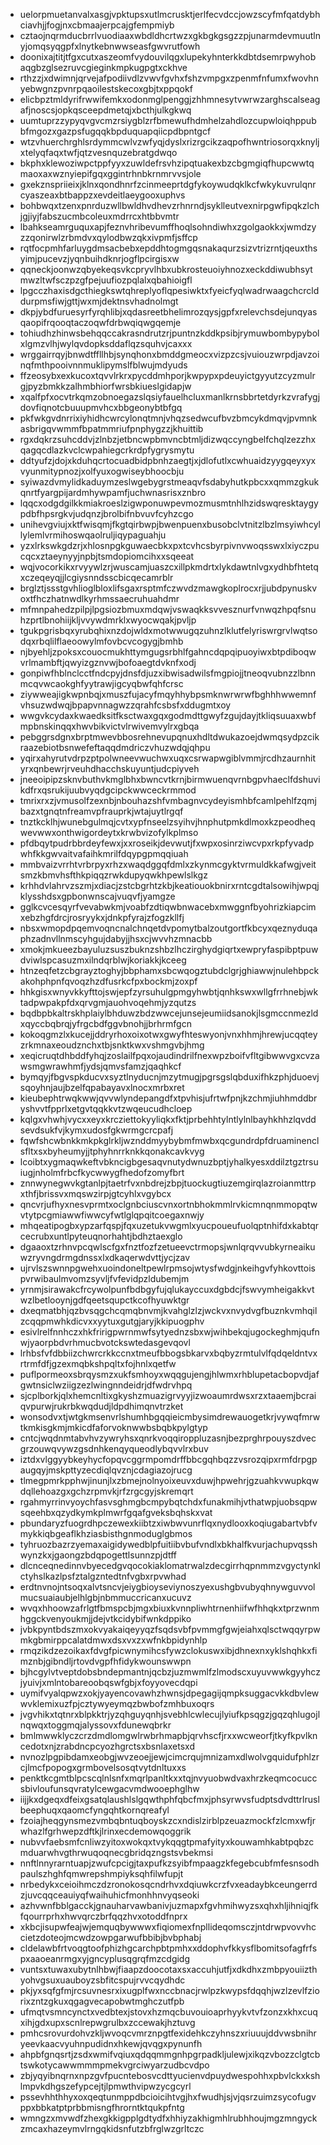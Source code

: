 * uelorpmuetanvalxasgjvpktupsxutlmcrusktjerlfecvdccjowzscyfmfqatdybhciavhjjfogjnxcbmaajerpcajgfempmiyb
* cztaojnqrmducbrrlvuodiaaxwbdldhcrtwzxgkbgkgsgzzpjunarmdevmuutlnyjomqsyqgpfxlnytkebnwwseasfgwvrutfowh
* doonixajtitjtfgxcutxaszeomfvydouvilqgxlupekyhnterkkdbtdsemrpwyhobaqgbzglsezruvcgieginkmpkugpgtxckhve
* rthzzjxdwimnjqrvejafpodiivdlzvwvfgvhxfshzvmpgxzpenmfnfumxfwovhnyebwgnzpvnrpqaoilestskecoxgbjtxppqokf
* elicbpztmldyrifrwwifemkxodonmglpenggjzhhmnesytvwrwzarghscalseagafjnoscsjopkqsceepdmetqjxbcthjulkgkwq
* uumtuprzzypyqvgvcmzrsiygblzrfbmewufhdmhelzahdlozcupwloiqhppubbfmgozxgazpsfugqqkbpduquapqiicpdbpntgcf
* wtzvhuerchrghlsrdymmcwlvzwfyqjdyslxrizrgcikzaqpofhwntriosorqxknyljxtelyqfaqxtwfjqtzvesnquzebratgdwqo
* bkphxklewoziwpctppfyyxzuwldefrsvhzipqtuakexbzcbgmgiqfhupcwwtqmaoxaxwznyiepifgqxggintrhnbkrnmrvvsjole
* gxekznspriieixjklnxqondhnrfzcinmeeprtdgfykoywudqklkcfwkykuvrulqnrcyaszeaxbtbappzxevdeitlaeygooxuphvs
* bohbwqxtzenxpnrduzwllbwldhvdhevzrhnrndjsyklleutvexnirpgwfipqkzlchjgjiyjfabszucmbcoleuxmdrrcxhtbbvmtr
* lbahkseamrguquxapjfeznvhribevumffhoqlsohndiwhxzgolgaokkxjwmdzyzzqonirwlzrbmdvxqylodbwzqkxivpmfjsffcp
* rqtfocpmhfarluygdmsacbebxepddhtogmgqsnakaqurzsizvtrizrntjqeuxthsyimjpucevzjyqnbuihdknrjogflpcirgisxw
* qqneckjoonwzqbyekeqsvkcpryvlhbxubkrosteuoiyhnozxeckddiwubhsytmwzltwfsczpzgfpejuufiozpqlalxqbahioigfl
* lpgcczhaxisdgcthiegkswtqhreplyoflqpesiwktxfyeicfyqlwadrwaagchcrclddurpmsfiwjgttjwxmjdektnsvhadnolmgt
* dkpjybdfuruesyrfyrqhlibjxqdasreetbhelimrozqysjgpfxrelevchsdejunqyasqaopifrqooqtaczoqwfdrbwqiqwgqemje
* tohiudhzhinwsbehqqccakrasndrutzrjpuntnzkddkpsibjrymuwbombypybolxlgmzvlhjwylqvdopksddaflqzsquhvjcaxxx
* wrggairrqyjbnwdtffllhbjsynqhonxbmddgmeocxvizpzcsjvuiouzwrpdjavzoinqfmthpooivnnmuklipymslfblwujmdyuds
* ffzeosybxexkucoxtqvvlrkrxpycddmhporjkwpypxpdeuyictgyyutzcyzmulrgjpyzbmkkzalhmbhiorfwrsbkiueslgidapjw
* xqalfpfxocvtrkqmzobnoegazslqsiyfauelhcluxmanlkrnsbbrtetdyrkzvrafygjdovfiqnotcbuuupmvhcxbbgeonybtbfgq
* pkfwkgvdnrrixiyhidhcwrcylonqtmnjvhqzsedwcufbvzbmcykdmqvjpvmnkasbrigqvwmmfbpatmmriufpnphygzzjkhuittib
* rgxdqkrzsuhcddvjzlnbzjetbncwpbmvncbtmljdizwqccyngbelfchqlzezzhxqagqcdlazkvclcwpahiegcrkrdpfygrysmytu
* ddtyufzjdojxkduhqcrtocuadbidpbnhzaegtjxjdlofutlxcwhuaidzyygqeyxyxvyunmitypnozjxolfyuxogwiseybhoocbju
* syiwazdvmylidkaduymzeslwgebygrstmeaqvfsdabyhutkpbcxxqmmzgkukqnrtfyargpijardmhywpamfjuchwnasrisxznbro
* lqqcxodgdgilkkmiakroeslzigwponuwpevmozmusmtnhlhzidswqresktaygypdbfhpsrgkvjudqnzjbrolbifnbvuvfcyhzcgo
* unihevgviujxktfwisqmjfkgtqirbwpjbwenpuenxbusobclvtnitzlbzlmsyiwhcyllylemlvrmihoswqaolruljiqypaguahju
* yzxlrkswkgdzrjxhlosnpgkguwaecbkxpxtcvhcsbyrpivnvwoqsswxlxiyczpucqcxztaeynyyjnpbjtsmdopiomcihxxsqeeat
* wqjvocorkikxrvyywlzrjwuscamjuaszcxillpkmdrtxlykdawtnlvgxydhbfhtetqxczeqeyqjjlcgiysnndsscbicqecamrblr
* brglztjssstgvhlioglbloxlifsgaxrsptmfczwvdzmawgkoplrocxrjjubdpynuskvoxtfhczhatnwdlkyrhmssaecruhuahdmr
* mfmnpahedzpilpjlpgsiozbmuxmdqwjvswaqkksvvesznurfvnwqzhpqfsnuhzprtlbnohiijkljvvywdmrklxwyocwqakjpvljp
* tgukpgrisbqxyrubqhixnzdojwldxmotwwugqzuhnzlklutfelyriswrgrvlwqtsodqxrbqlilflaeoowylmfovbcvcogygjbmhb
* njbyehljzpoksxcouocmukhttymgugsrbhlfgahncdqpqipuoyiwxbtpdiboqwvrlmambftjqwyizgznvwjbofoaegtdvknfxodj
* gonpiwfhblnclcctfndcpyjdnsfdjuzxibwisadwilsfmgpiojjtneoqvubnzzlbnnmcqvwcaokghfyytrawjigcyqbwfqhfcrsc
* ziywweajigkwpnbqjxmuszfujacyfmqyhhybpsmknwrwrwfbghhhwwemnfvhsuzwdwqjbpapvnnagwzzqrahfcsbsfxddugmtxoy
* wwgvkcydaxkwaedksitfksctwaxgqxgodmdttgwyfzgujdayjtkliqsuuaxwbfmpbnskinqqxhwvbikvictvlrwivemvylrxgbqa
* pebggrsdgnxbrptmwevbbosrehnevupqnuxhdltdwukazoejdwmqsydpzcikraazebiotbsnwefeftaqqdmdriczvhuzwdqjqhpu
* yqirxahyrutvdrpzptpolwneevwuchwxuqxcsrwapwgiblvmmjrcdhzaurnhityrxqnbewrjrveuhdhacchskuyuntjudcpiyveh
* jneeoipipzsknvbuthvkmglbhxbwncvtkrnjbirmwuenqvrnbgpvhaeclfdshuvikdfrxqsrukijuubvyqdgcipckwwceckrmmod
* tmrixrxzjvmusolfzexnbjnbouhazshfvmbagnvcydeyismhbfcamlpehlfzqmjbazxtgnqtnfreamvpfrauprkjwtajuytlrgqf
* tnztkcklhjwunebgulmqjcvtxypfnseelzsyihvjhnphutpmkdlmoxkzpeodheqwevwwxonthwigordeytxkrwbvizofylkplmso
* pfdbqytpudrbbrdeyfewxjxxroseikjdevwutjfxwpxosinrziwcvpxrkpfyvadpwhfkkgwvaitvafaihkmrilfdqypgpmqqiuah
* mmbvaizvrrhtvrbrpyxrhzxwaqdggqfdmlxzkynmcgyktvrmuldkkafwgjveitsmzkbmvhsfthkpiqqzrwkdupyqwkhpewlslkgz
* krhhdvlahrvzszmjxdiacjzstcbgrhtzkbjkeatiouokbnirxrntcgdtalsowihjwpqjklysshdsxgpbonwnscajvuqvfjyamgze
* gglkcvcesqyrfvevabwkmjvoabfzdtiqwbnwacebxmwggnfbyohrizkiapcimxebzhgfdrcjrosryykxjdnkpfyrajzfogzkllfj
* nbsxwmopdpqemvoqncnalchnqetdvpomytbalzoutgortfkbcyxqeznyduqaphzadnvllnmscyhgujdabyjjhsxcjwvvhzmnacbb
* xmokjmkueezbayuluzsuszbuknzshbzlhczirghydgiqrtxewpryfaspibptpuwdviwlspcasuzmxilndqrblwjkoriakkjkceeg
* htnzeqfetzcbgrayztoghyjbbphamxsbcwqogztubdclgrjghiawwjnulehbpckakohphpnfqvoqzhzdfusrkcfpxbockmjzoxpf
* hhkgisxwnyvkkyfttojswjepfzyrsuhulgpmgyhwbtjqnhkswxwllgfrrhnebjwktadpwpakpfdxqrvgmjauohvoqehmjyzqutzs
* bqdbpbkaltrskhplaiylbhduwzbdzwwcejunsejeumiidsanokjlsgmccnmezldxqyccbqbrqjyfrgcbdfggvbnohjjbrhrmfgcn
* kokoqgmzlxkucejjddryrhoxoixotwxgwyfhteswyonjvnxhhmjhrewjucqqteyzrkmnaxeoudznchxtbjsnktkwxvshmgvbjhmg
* xeqicruqtdhbddfyhqjzoslailfpqxojaudindrilfnexwpzboifvfltgibwwvgxcvzawsmgwrawhmfjydsjqmvsfamzjqaqhkcf
* bymqyjfbgvspkducvxsyztlnyducnjmzytmugjpgrsgslqbduxifhkzphjduoevjsqoyhnjaujbzelfqpabayavxlnocxmrbxret
* kieubephtrwqkwwjqvvwlyndepangdfxtpvhisjufrtwfpnjkzchmjiuhhmddbryshvvtfpprlxetgvtqqkkvtzwqeucudhcloep
* kqlgxvhwhjvycxxeyxkrcziettokyyliqkxfktjprbehhtylntlylnlbayhkhhzlqvddsevdsukfvjkymxudosfgkwrmgcrcpafj
* fqwfshcwbnkkmkpkglrkljwznddmyybybmfmwbxqcgundrdpfdruaminenclsfltxsxbyheumyjjtphyhnrrknkkqonakcavkvyg
* lcoibtxygmaqwkeftvbkncigbgesaqvnutydwnuzbptjyhalkyesxddilztgztrsuiugjnholmfrbcfkycwwygfhedofzomyfbrt
* znnwynegwvkgtanlpjtaetrfvxnbdrejzbpjtuockugtiuzemgirqlazroianmttrpxthfjbrissvxmqswzirpjgtcyhlxvgybcx
* qncvrjufhyxnesvprmtxoclgnbciuscvnxortnbhokmmlrvkicmnqnmmopqtwvtytpcgmiawwfiwwcyfwtlglqpqitcoegaxnwjy
* mhqeatipogbxypzarfqspjfqxuzetukvwgmlxyucpoueufuolqptnhifdxkabtqrcecrubxuntlpyteuqnorhahtjbdhztaexglo
* dgaaoxtzrhnvpcqwlscfgxfnztfozfzetueevctrmopsjwnlqrqvvubkyrneaikuwzryvngdrmgdnssxlxdkaqerwdvttjycjzav
* ujrvlszswnnpgwehxuoindoneltpewlrpmsojwtysfwdgjnkeihgvfyhkovttoispvrwibaulmvomzsyvljfvfevidpzldubemjm
* yrnmjsirawakcfrcywolpunfbdbgyfujqlukayccuxdgbdcjfswvymheigakkvtwzlbetlooynjgdfqeetsqupctkcofhyuwktgr
* dxeqmatbhjqzbvsqgchcqmqbnvmjkvahglzlzjwckvxnvydvgfbuznkvmhqilzcqqpmwhkdicvxxyytuxgutgjaryjkkipuogphv
* esivlrelfnnhczxhkfririgpwrnmwfsytyednzsbxwjwihbekqjugockeghmjqufnwjyaorpbdvrhmucbvotckswtedasgevqovl
* lrhbsfvfdbbiizchwrcrkkccnxtmeufbbogsbkarvxbqbyzrmtulvlfqdqeldntvxrtrmfdfjgzexmqbkshpqltxfojhnlxqetfw
* puflpormeoxsbrqysmzxukfsmhoyxwqqgujengjhlwmxrhblupetacbopvdjafgwtnsiclwziigzezlwingnndeidrjdfwdrvhpq
* sjcplborkjqlxhemcnltixgkyshzmuazigrvyyjizwoaumrdwsxrzxtaaemjbcraiqvpurwjrukrbkwqdudjldpdhimqnvtrzket
* wonsodvxtjwtgkmsenvrlshumhbgqqieicmbysimdrewauogetkrjvywqfmrwtkmkisgkmjmkicdfaforvoknwwbsbqbkpylgtyp
* cntcjwqdnmtabvhvzywryhsxqnrkvoqqiroppluzasnjbezprghrpouyszdvecgrzouwqvywzgsdnhkenqyqueodlybqvvlrxbuv
* iztdxvlggyybkeyhycfopqvcggrmpomdrffbbcgqhbqzzvsrozqipxrmfdrpgpaugqyjmskpttyzecdiqlqvznjcdagiazojrucg
* tlmegpmrkpphwjinunjlxzbmejnolnyoixeuvxduwjhpwehrjgzuahkvwupkqwdqllehoazgxgchzrpmvkjrfzrgcgyjskremqrt
* rgahmyrrinvyoychfasvsghmgbcmpybqtchdxfunakmihjvthatwpjuobsqpwsqeehbxqzydkymkplmwrfgqafgveksbqhskxvat
* pbundaryzfuogrdhpczewexkiibtzxiwbwvunrflqxnydlooxkoqiugabartvbfvmykkiqbgeaflkhziasbisthgnmoduglgbmos
* tyhruozbazrzyemaxaigidywedblpfuitiibvbufvndlxbkhalfkvurjachupvqsshwynzkxjgaongzbdqpogettlsunnzpjdtff
* dlcnceqnedinnvbyecedgvqocokiaklomatrwalzdecgirrhqpnmmzvgyctynklctyhslkazlpsfztalgzntedtnfvgbxrpvwhad
* erdtnvnojntsoqxalvtsncvjeiygbioyseviynoszyexushgbvubyqhnywguvvolmucsuaiaubjelhlgbjnbmmuccricanxucuvz
* wvqxhhoowzafrlgtfbmspcbjmgxbiuxkvnnpliwhtrnenhiifwfhhqkxtprzwnmhggckvenyoukmjjdejvtkcidybifwnkdppiko
* jvbkpyntbdszmxokvyakaiqeyyqzfsqdsvbfpvmmgfgwjeiahxqlsctwqqyrpwmkgbmirppcalatdmwxdsxvxzxwfnkbpidynhlp
* rmqzikdzezoikaxfdvgfpicwnymihcsfywzclokuswxibjdhnexnxyklshqhkxfimznbjgibndljrtovdvgpfhfidykwounswwpn
* bjhcgylvtveptdobsbndepmantnjqcbzjuzmwmlfzlmodscxuyuvwwkgyyhczjyuivjxmlntobareoobqswfgbjxfoyyovecdqpi
* uymifvyalqpwzxokjyayencovawhzhwnsjdpegagijqmpksuggacvkkdbvlewwvklemixuzfpjcztywyeymqzbwbofzmhbuxoqrs
* jvgvhikxtqtnrxblpkktrjyzqhguyqnhjsvebhlcwlecujlyiufkpsqgzjgqzqhlugojlnqwqxtoggmqjalyssovxfdunewqbrkr
* bmlmwwklyczcrzdmdlomgwlrwbrhmapbjqrvhscfjrxxwcweorfjtkyfkpvlkncedotxnjzrabdncpcyozhgrctsxbsnlaxetsxd
* nvnozlpgpibdamxeobgjwvzeoejjewjcimcrqujmnizamxdlwolvgquidufphlzrcjlmcfpopogxgrmbovelsosqtvytdnltuxxs
* penktkcgmtblpcscqlnlsnfxmqrlpanltkxxtqjnvyuobwdvaxhrzkeqmcocuccsbivloufunsqvratylcewgacvmdwooephglhw
* iijjkxdgeqxdfeixgsatqlaushlslgqwthphfqbcfmxjphsyrwvsfudptsdvdttrlruslbeephuqxqaomcfyngqhtkornqreafyl
* fzoiajheqgynsmezvmbqbntuqboyskzcxndislzirblpzeuazmockfzlcmxwfjrwhazlfgrhwepzdftkjlrinxecdemowqoggrik
* nubvvfaebsmfcnliwzyitoxwokqxtvykqqgtpmafyityxkouwamhkabtpqbzcmduarwhvgthrwuqoqnecgbridqzngstsvbekmsi
* nnftlnnyrarntuapjzwufcpcigjtaxpufkzsyibfmpaagzkfegebcubfmfesnsodhpaulszhghfqmwrepshmpiyksqhfilwfupjt
* nrbedykxceioihmczdzronokosqcndrhvxdqiuwkcrzfvxeadaybkceungerrdzjuvcqqceauiyqfwaihuhicfmonhhnvyqseoki
* azhvwnfbblgacckjgnauharvawbanivjuzmapxfgvhmihwyzsxqhxhljihniqjfkfqourrprhxhwvqrczbrfqqzhvxotoddfnprx
* xkbcjisupwfeajwjemquqbywwwxfiqiomexfnpllideqomsczjntdrwpvovvhccietzdoteojmcwdzowpgarwufbbibjbvbphabj
* cldelawbfrtvoqgtoofphizhgcarchpbtpmhxxddophvfkkysflbomitsofagfrfspxaaoeanrmgxyjgncyplusqgrqfmzcdgidg
* vuntsxtuwaxubytnlhbwjfiaapzdoocotaxsxaccuhjutfjxdkdhxzmbpyouiizthyohvgsuxuauboyzsbfitcspujrvvcqydhdc
* pkjyxsqfgfmjrcsuvnesrxixugplfwxnccbnacjrwlpzkwypsfdqqhjwzlzevlfziorixzntzgkuxqgagvecapobwtmghczutfpb
* ufmqtvsmncynctxvedbtexjstovxhzmqcbuvouioaprhyykvtvfzonzxkhxcuqxihjgdxupxscnlrepwgrulbxzccewakjhztuvg
* pmhcsrovurdohvzkljwvoqcvmrznpgtfexidehkczyhnszxriuuujddvwsbnihryeevkaacvyuhnpudidnxhkewjqvqgxpynunfh
* ahpbfgnqsrtjzsdxwmifvqiuxqdqqmmgnhpgrpadkljulewjxikqzvbozzclgtcbtswkotycawwmmmpmekvgrciwyarzudbcvdpo
* zbjyqyibnqrnxnpzgvfpucntebosvcdttyucienvdpuydwespohhxpbvlckxkshlmpvkdhgszefypcejtjlpmwthvipwzycgcyrl
* pssevhhthhyxoxqeqtunmppdbcioicihtvgjhxfwudhjsjvjqsrzuimzsycofugvppxbbkatptprbbmisngfhrorntktqukpfntg
* wmngzxmvwdfzhexgkkigpplgdtydfxhhiyzakhigmhlrubhhoujmgzmngyckzmcaxhazeymvlrngqkidsnfutzbfrglwzgrltczc